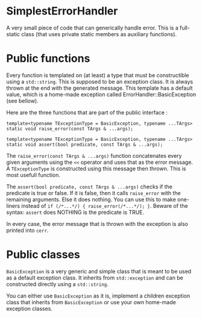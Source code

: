 # SimplestErrorHandler
A very small piece of code that can generically handle error.
This is a full-static class (that uses private static members as auxiliary functions).

# Public functions
Every function is templated on (at least) a type that must be constructible using a `std::string`.
This is supposed to be an exception class. It is always thrown at the end with the generated message.
This template has a default value, which is a home-made exception called ErrorHandler::BasicException (see bellow).

Here are the three functions that are part of the public interface :

    template<typename TExceptionType = BasicException, typename ...TArgs>
    static void raise_error(const TArgs & ...args);

    template<typename TExceptionType = BasicException, typename ...TArgs>
    static void assert(bool predicate, const TArgs & ...args);

The `raise_error(const TArgs & ...args)` function concatenates every given arguments using the `<<` operator and uses that as the error message. A `TExceptionType` is constructed using this message then thrown. This is most usefull function.

The `assert(bool predicate, const TArgs & ...args)` checks if the predicate is true or false. If it is false, then it calls `raise_error` with the remaining arguments. Else it does nothing. You can use this to make one-liners instead of `if (/*...*/) { raise_error(/*...*/); }`. Beware of the syntax: `assert` does NOTHING is the predicate is TRUE.

In every case, the error message that is thrown with the exception is also printed into `cerr`.

# Public classes
`BasicException` is a very generic and simple class that is meant to be used as a default exception class. It inherits from `std::exception` and can be constructed directly using a `std::string`.

You can either use `BasicException` as it is, implement a children exception class that inherits from `BasicException` or use your own home-made exception classes.

